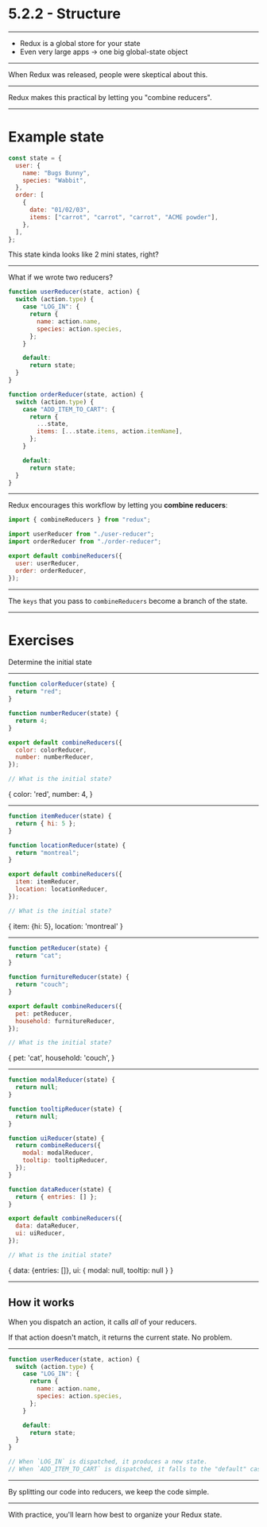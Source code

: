# 5.2.2 - Structure

---

- Redux is a global store for your state
- Even very large apps -> one big global-state object

---

When Redux was released, people were skeptical about this.

---

Redux makes this practical by letting you "combine reducers".

---

# Example state

```js
const state = {
  user: {
    name: "Bugs Bunny",
    species: "Wabbit",
  },
  order: [
    {
      date: "01/02/03",
      items: ["carrot", "carrot", "carrot", "ACME powder"],
    },
  ],
};
```

This state kinda looks like 2 mini states, right?

---

What if we wrote two reducers?

```js
function userReducer(state, action) {
  switch (action.type) {
    case "LOG_IN": {
      return {
        name: action.name,
        species: action.species,
      };
    }

    default:
      return state;
  }
}

function orderReducer(state, action) {
  switch (action.type) {
    case "ADD_ITEM_TO_CART": {
      return {
        ...state,
        items: [...state.items, action.itemName],
      };
    }

    default:
      return state;
  }
}
```

---

Redux encourages this workflow by letting you **combine reducers**:

```js
import { combineReducers } from "redux";

import userReducer from "./user-reducer";
import orderReducer from "./order-reducer";

export default combineReducers({
  user: userReducer,
  order: orderReducer,
});
```

---

The `keys` that you pass to `combineReducers` become a branch of the state.

---

# Exercises

Determine the initial state

---

```js
function colorReducer(state) {
  return "red";
}

function numberReducer(state) {
  return 4;
}

export default combineReducers({
  color: colorReducer,
  number: numberReducer,
});

// What is the initial state?
```

{
color: 'red',
number: 4,
}

---

```js
function itemReducer(state) {
  return { hi: 5 };
}

function locationReducer(state) {
  return "montreal";
}

export default combineReducers({
  item: itemReducer,
  location: locationReducer,
});

// What is the initial state?
```

{
item: {hi: 5},
location: 'montreal'
}

---

```js
function petReducer(state) {
  return "cat";
}

function furnitureReducer(state) {
  return "couch";
}

export default combineReducers({
  pet: petReducer,
  household: furnitureReducer,
});

// What is the initial state?
```

{
pet: 'cat',
household: 'couch',
}

---

```js
function modalReducer(state) {
  return null;
}

function tooltipReducer(state) {
  return null;
}

function uiReducer(state) {
  return combineReducers({
    modal: modalReducer,
    tooltip: tooltipReducer,
  });
}

function dataReducer(state) {
  return { entries: [] };
}

export default combineReducers({
  data: dataReducer,
  ui: uiReducer,
});

// What is the initial state?
```

{
data: {entries: []},
ui: {
modal: null,
tooltip: null
}
}

---

## How it works

When you dispatch an action, it calls _all_ of your reducers.

If that action doesn't match, it returns the current state. No problem.

---

```js
function userReducer(state, action) {
  switch (action.type) {
    case "LOG_IN": {
      return {
        name: action.name,
        species: action.species,
      };
    }

    default:
      return state;
  }
}

// When `LOG_IN` is dispatched, it produces a new state.
// When `ADD_ITEM_TO_CART` is dispatched, it falls to the "default" case.
```

---

By splitting our code into reducers, we keep the code simple.

---

With practice, you'll learn how best to organize your Redux state.
